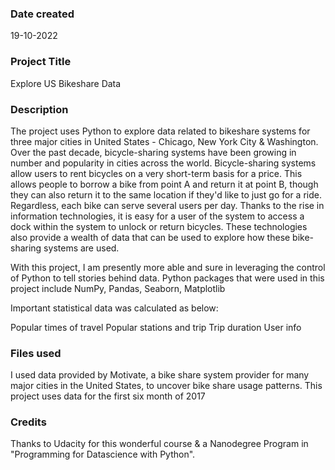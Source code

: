### Date created
19-10-2022

### Project Title
Explore US Bikeshare Data

### Description
The project uses Python to explore data related to bikeshare systems for three major cities in United States - Chicago, New York City & Washington. Over the past decade, bicycle-sharing systems have been growing in number and popularity in cities across the world. Bicycle-sharing systems allow users to rent bicycles on a very short-term basis for a price. This allows people to borrow a bike from point A and return it at point B, though they can also return it to the same location if they'd like to just go for a ride. Regardless, each bike can serve several users per day. Thanks to the rise in information technologies, it is easy for a user of the system to access a dock within the system to unlock or return bicycles. These technologies also provide a wealth of data that can be used to explore how these bike-sharing systems are used.

With this project, I am presently more able and sure in leveraging the control of Python to tell stories behind data. Python packages that were used in this project include NumPy, Pandas, Seaborn, Matplotlib

Important statistical data was calculated as below:

Popular times of travel
Popular stations and trip
Trip duration
User info
### Files used
I used data provided by Motivate, a bike share system provider for many major cities in the United States, to uncover bike share usage patterns. This project uses data for the first six month of 2017

### Credits
Thanks to Udacity for this wonderful course & a Nanodegree Program in "Programming for Datascience with Python".

